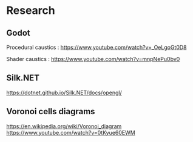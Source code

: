 # Research

## Godot 

Procedural caustics : 
https://www.youtube.com/watch?v=_OeLgoGt0D8

Shader caustics : 
https://www.youtube.com/watch?v=mnpNePu0bv0


## Silk.NET

https://dotnet.github.io/Silk.NET/docs/opengl/

## Voronoi cells diagrams

https://en.wikipedia.org/wiki/Voronoi_diagram
https://www.youtube.com/watch?v=0tKyue60EWM
